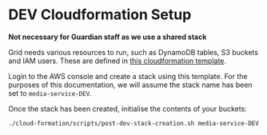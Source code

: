 # DEV Cloudformation Setup

**Not necessary for Guardian staff as we use a shared stack**

Grid needs various resources to run, such as DynamoDB tables, S3 buckets and IAM users.
These are defined in [this cloudformation template](../cloud-formation/dev-template.json).

Login to the AWS console and create a stack using this template. For the purposes of this documentation, 
we will assume the stack name has been set to `media-service-DEV`.

Once the stack has been created, initialise the contents of your buckets:

```bash
./cloud-formation/scripts/post-dev-stack-creation.sh media-service-DEV
```
